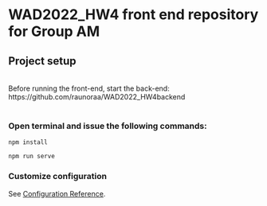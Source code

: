 # WAD2022_HW4 front end repository for Group AM

## Project setup

<br>
Before running the front-end, start the back-end: https://github.com/raunoraa/WAD2022_HW4backend
<br>
<br>

### Open terminal and issue the following commands:

```
npm install
```

```
npm run serve
```

### Customize configuration
See [Configuration Reference](https://cli.vuejs.org/config/).
